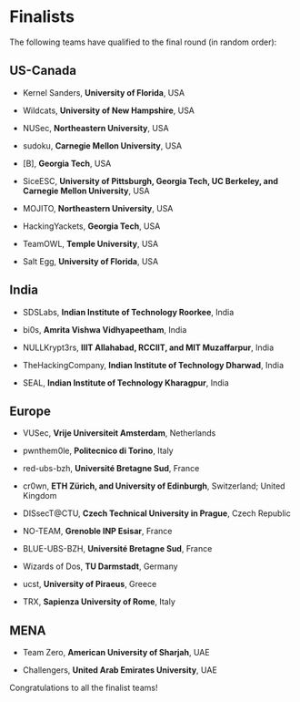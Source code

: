 Finalists
=========

The following teams have qualified to the final round (in random order):

US-Canada
---------

- Kernel Sanders, **University of Florida**, USA

- Wildcats, **University of New Hampshire**, USA

- NUSec, **Northeastern University**, USA

- sudoku, **Carnegie Mellon University**, USA

- [B], **Georgia Tech**, USA

- SiceESC, **University of Pittsburgh, Georgia Tech, UC Berkeley, and Carnegie Mellon University**, USA

- MOJITO, **Northeastern University**, USA

- HackingYackets, **Georgia Tech**, USA

- TeamOWL, **Temple University**, USA

- Salt Egg, **University of Florida**, USA



India
-----

- SDSLabs, **Indian Institute of Technology Roorkee**, India

- bi0s, **Amrita Vishwa Vidhyapeetham**, India

- NULLKrypt3rs, **IIIT Allahabad, RCCIIT, and MIT Muzaffarpur**, India

- TheHackingCompany, **Indian Institute of Technology Dharwad**, India

- SEAL, **Indian Institute of Technology Kharagpur**, India


Europe
-----

- VUSec, **Vrije Universiteit Amsterdam**, Netherlands

- pwnthem0le, **Politecnico di Torino**, Italy

- red-ubs-bzh, **Université Bretagne Sud**, France

- cr0wn, **ETH Zürich, and University of Edinburgh**, Switzerland; United Kingdom

- DISsecT@CTU, **Czech Technical University in Prague**, Czech Republic

- NO-TEAM, **Grenoble INP Esisar**, France

- BLUE-UBS-BZH, **Université Bretagne Sud**, France

- Wizards of Dos, **TU Darmstadt**, Germany

- ucst, **University of Piraeus**, Greece

- TRX, **Sapienza University of Rome**, Italy


MENA
----

- Team Zero, **American University of Sharjah**, UAE

- Challengers, **United Arab Emirates University**, UAE


Congratulations to all the finalist teams!
